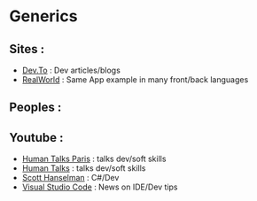 # Generics
## Sites :
- [Dev.To](https://dev.to) : Dev articles/blogs
- [RealWorld](https://codebase.show/projects/realworld) : Same App example in many front/back languages
## Peoples :
## Youtube :
- [Human Talks Paris](https://www.youtube.com/channel/UCKFAwlgWiAB4vUpgnS63qog) : talks dev/soft skills
- [Human Talks](https://www.youtube.com/channel/UC6no2zEiNNC2iZONQ5Xyl3w) : talks dev/soft skills
- [Scott Hanselman](https://www.youtube.com/user/shanselman) : C#/Dev 
- [Visual Studio Code](https://www.youtube.com/channel/UCs5Y5_7XK8HLDX0SLNwkd3w) : News on IDE/Dev tips